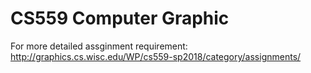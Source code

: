 # CS559 Computer Graphic
For more detailed assginment requirement: http://graphics.cs.wisc.edu/WP/cs559-sp2018/category/assignments/
